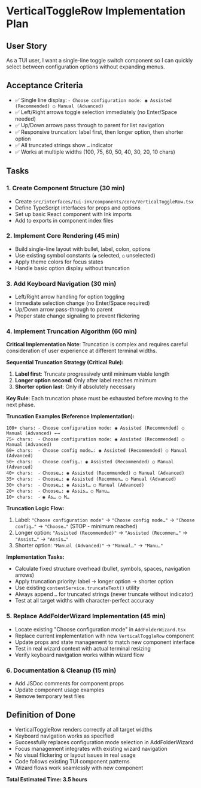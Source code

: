 # VerticalToggleRow Implementation Plan

## User Story
As a TUI user, I want a single-line toggle switch component so I can quickly select between configuration options without expanding menus.

## Acceptance Criteria
- ✅ Single line display: `⁃ Choose configuration mode: ◉ Assisted (Recommended) ○ Manual (Advanced)`
- ✅ Left/Right arrows toggle selection immediately (no Enter/Space needed)
- ✅ Up/Down arrows pass through to parent for list navigation
- ✅ Responsive truncation: label first, then longer option, then shorter option
- ✅ All truncated strings show `…` indicator
- ✅ Works at multiple widths (100, 75, 60, 50, 40, 30, 20, 10 chars)

## Tasks

### 1. Create Component Structure (30 min)
- Create `src/interfaces/tui-ink/components/core/VerticalToggleRow.tsx`
- Define TypeScript interfaces for props and options
- Set up basic React component with Ink imports
- Add to exports in component index files

### 2. Implement Core Rendering (45 min)
- Build single-line layout with bullet, label, colon, options
- Use existing symbol constants (`◉` selected, `○` unselected)
- Apply theme colors for focus states
- Handle basic option display without truncation

### 3. Add Keyboard Navigation (30 min)
- Left/Right arrow handling for option toggling
- Immediate selection change (no Enter/Space required)
- Up/Down arrow pass-through to parent
- Proper state change signaling to prevent flickering

### 4. Implement Truncation Algorithm (60 min)
**Critical Implementation Note**: Truncation is complex and requires careful consideration of user experience at different terminal widths.

**Sequential Truncation Strategy (Critical Rule):**
1. **Label first**: Truncate progressively until minimum viable length
2. **Longer option second**: Only after label reaches minimum
3. **Shorter option last**: Only if absolutely necessary

**Key Rule**: Each truncation phase must be exhausted before moving to the next phase.

**Truncation Examples (Reference Implementation):**
```
100+ chars: ⁃ Choose configuration mode: ◉ Assisted (Recommended) ○ Manual (Advanced) ←→
75+ chars:  ⁃ Choose configuration mode: ◉ Assisted (Recommended) ○ Manual (Advanced)
60+ chars:  ⁃ Choose config mode…: ◉ Assisted (Recommended) ○ Manual (Advanced)
50+ chars:  ⁃ Choose config…: ◉ Assisted (Recommended) ○ Manual (Advanced)
40+ chars:  ⁃ Choose…: ◉ Assisted (Recommended) ○ Manual (Advanced)
35+ chars:  ⁃ Choose…: ◉ Assisted (Recommen… ○ Manual (Advanced)
30+ chars:  ⁃ Choose…: ◉ Assist… ○ Manual (Advanced)
20+ chars:  ⁃ Choose…: ◉ Assis… ○ Manu…
10+ chars:  ⁃ ◉ As… ○ M…
```

**Truncation Logic Flow:**
1. Label: `"Choose configuration mode"` → `"Choose config mode…"` → `"Choose config…"` → `"Choose…"` (STOP - minimum reached)
2. Longer option: `"Assisted (Recommended)"` → `"Assisted (Recommen…"` → `"Assist…"` → `"Assis…"`
3. Shorter option: `"Manual (Advanced)"` → `"Manual…"` → `"Manu…"`

**Implementation Tasks:**
- Calculate fixed structure overhead (bullet, symbols, spaces, navigation arrows)
- Apply truncation priority: label → longer option → shorter option
- Use existing `contentService.truncateText()` utility
- Always append `…` for truncated strings (never truncate without indicator)
- Test at all target widths with character-perfect accuracy

### 5. Replace AddFolderWizard Implementation (45 min)
- Locate existing "Choose configuration mode" in `AddFolderWizard.tsx`
- Replace current implementation with new `VerticalToggleRow` component
- Update props and state management to match new component interface
- Test in real wizard context with actual terminal resizing
- Verify keyboard navigation works within wizard flow

### 6. Documentation & Cleanup (15 min)
- Add JSDoc comments for component props
- Update component usage examples
- Remove temporary test files

## Definition of Done
- VerticalToggleRow renders correctly at all target widths
- Keyboard navigation works as specified
- Successfully replaces configuration mode selection in AddFolderWizard
- Focus management integrates with existing wizard navigation
- No visual flickering or layout issues in real usage
- Code follows existing TUI component patterns
- Wizard flows work seamlessly with new component

**Total Estimated Time: 3.5 hours**